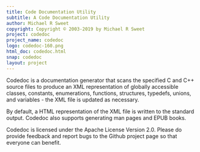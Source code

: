 ```yaml
---
title: Code Documentation Utility
subtitle: A Code Documentation Utility
author: Michael R Sweet
copyright: Copyright © 2003-2019 by Michael R Sweet
project: codedoc
project_name: codedoc
logo: codedoc-160.png
html_doc: codedoc.html
snap: codedoc
layout: project
---
```


Codedoc is a documentation generator that scans the specified C and C++ source
files to produce an XML representation of globally accessible classes,
constants, enumerations, functions, structures, typedefs, unions, and
variables - the XML file is updated as necessary.

By default, a HTML representation of the XML file is written to the standard
output.  Codedoc also supports generating man pages and EPUB books.

Codedoc is licensed under the Apache License Version 2.0.  Please do provide
feedback and report bugs to the Github project page so that everyone can
benefit.

